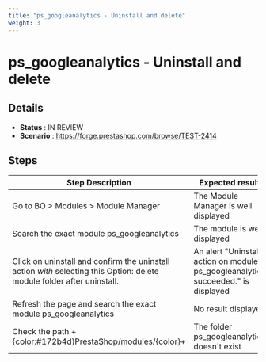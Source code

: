 ```yaml
---
title: "ps_googleanalytics - Uninstall and delete"
weight: 3
---
```


# ps_googleanalytics - Uninstall and delete
## Details
* **Status** : IN REVIEW
* **Scenario** : https://forge.prestashop.com/browse/TEST-2414

## Steps
| Step Description | Expected result |
| ----- | ----- |
| Go to BO > Modules > Module Manager | The Module Manager is well displayed |
| Search the exact module ps_googleanalytics | The module is well displayed |
| Click on uninstall and confirm the uninstall action *with* selecting this Option: delete module folder after uninstall. | An alert "Uninstall action on module ps_googleanalytics succeeded." is displayed |
| Refresh the page and search the exact module ps_googleanalytics | No result displayed |
| Check the path +{color:#172b4d}PrestaShop/modules/{color}+ | The folder ps_googleanalytic doesn't exist |
